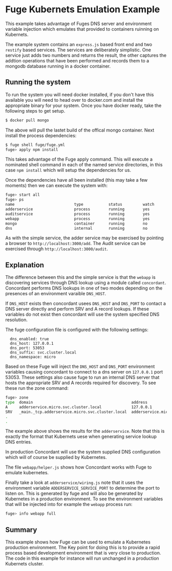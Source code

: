 # Fuge Kubernets Emulation Example
This example takes advantage of Fuges DNS server and environment variable injection which emulates that
provided to containers ruinning on Kubernets.

The example system contains an `express.js` based front end and two `restify` based services. The services are deliberately simplistic. One service just adds two numbers and returns the result, the other captures the 
addtion operations that have been performed and records them to a mongodb database running in a docker container.

## Running the system
To run the system you will need docker installed, if you don't have this available you will need to head over to docker.com and install the appropriate binary for your system. Once you have docker ready, take the following
steps to get setup.


```sh
$ docker pull mongo
```

The above will pull the lastet build of the offical mongo container. Next install the process dependencies:

```sh
$ fuge shell fuge/fuge.yml
fuge> apply npm install
```

This takes advantage of the Fuge apply command. This will execute a nominated shell command in each of the named service directories, in this case `npm install` which will setup the dependencies for us.

Once the dependencies have all been installed (this may take a few moments) then we can execute the system with:

```sh
fuge> start all
fuge> ps
name                          type           status         watch          tail
adderservice                  process        running        yes            yes
auditservice                  process        running        yes            yes
webapp                        process        running        yes            yes
mongo                         container      running        no             yes
dns                           internal       running        no             no
```

As with the simple service, the adder service may be exercised by pointing a browser to `http://localhost:3000/add`. The Audit service can be exercised through `http://localhost:3000/audit`.

## Explanation
The difference between this and the simple service is that the `webapp` is discovering services through DNS lookup using a module called `concordant`. Concordant performs DNS lookups in one of two modes depending on the presences of an environment varaible `DNS_HOST`.

If `DNS_HOST` exists then concordant usees `DNS_HOST` and `DNS_PORT` to contact a DNS server directly and perform SRV and A record lookups. If these variables do not exist then concordant will use the system specified DNS resolution.

The fuge configuration file is configured with the following settings:

```
  dns_enabled: true
  dns_host: 127.0.0.1
  dns_port: 53053
  dns_suffix: svc.cluster.local
  dns_namespace: micro
```

Based on these Fuge will inject the `DNS_HOST` and `DNS_PORT` environment variables causing concordant to connect to a dns server on `127.0.0.1` port 53053. These settings also cause fuge to run an internal DNS server that hosts the appropriate SRV and A records required for discovery. To see these run the zone command:

```sh
fuge> zone
type  domain                                           address                                 port
A     adderservice.micro.svc.cluster.local             127.0.0.1                               -
SRV   _main._tcp.adderservice.micro.svc.cluster.local  adderservice.micro.svc.cluster.local    8080
.
.
```

The example above shows the results for the `adderservice`. Note that this is exactly the format that Kubernets uese when generating service lookup DNS entries.

In production Concordant will use the system supplied DNS configuration which will of course be supplied by Kubernetes.

The file `webapp/helper.js` shows how Concordant works with Fuge to emulate kubernetes.

Finally take a look at `adderservice/wiring.js` note that it uses the environment variable `ADDERSERVICE_SERVICE_PORT` to determine the port to listen on. This is generated by fuge and will also be generated by Kubernetes in a production environment. To see the environment variables that will be injected into for example the `webapp` process run:

```sh
fuge> info webapp full
```

## Summary
This example shows how Fuge can be used to emulate a Kubernetes production environment. The Key point for doing this is to provide a rapid process based development environment that is very close to production. The code in this example for instance will run unchanged in a production Kubernets cluster.

